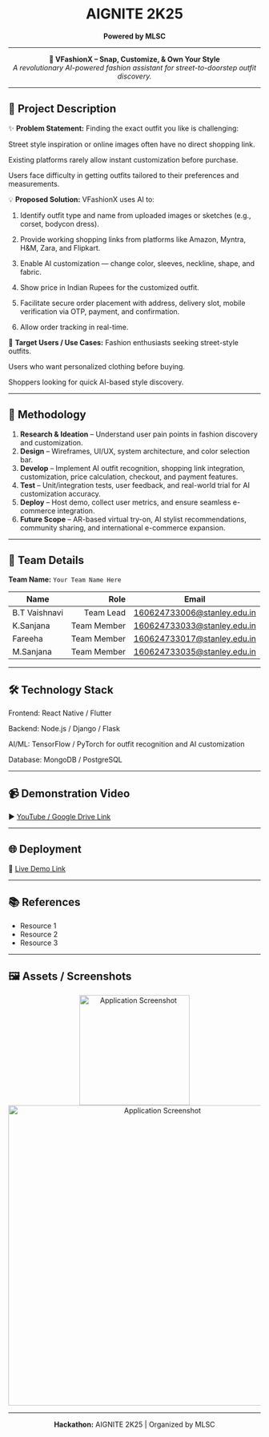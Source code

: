 <!-- AIGNITE Banner (centered) -->
<div align="center">
  <h1> AIGNITE 2K25</h1>
  <p><strong>Powered by MLSC</strong></p>
</div>

---

<p align="center">
  <strong>🚀 
VFashionX – Snap, Customize, & Own Your Style
</strong><br/>
  <em>A revolutionary AI-powered fashion assistant for street-to-doorstep outfit discovery.

</em>
</p>

---

## 📖 Project Description
✨ **Problem Statement:** Finding the exact outfit you like is challenging:

Street style inspiration or online images often have no direct shopping link.

Existing platforms rarely allow instant customization before purchase.

Users face difficulty in getting outfits tailored to their preferences and measurements.

 
💡 **Proposed Solution:** VFashionX uses AI to:

1. Identify outfit type and name from uploaded images or sketches (e.g., corset, bodycon dress).


2. Provide working shopping links from platforms like Amazon, Myntra, H&M, Zara, and Flipkart.


3. Enable AI customization — change color, sleeves, neckline, shape, and fabric.


4. Show price in Indian Rupees for the customized outfit.


5. Facilitate secure order placement with address, delivery slot, mobile verification via OTP, payment, and confirmation.
   

6. Allow order tracking in real-time.

 
🎯 **Target Users / Use Cases:** Fashion enthusiasts seeking street-style outfits.

Users who want personalized clothing before buying.

Shoppers looking for quick AI-based style discovery.



---

## 🔬 Methodology
1. **Research & Ideation** – Understand user pain points in fashion discovery and customization.  
2. **Design** – Wireframes, UI/UX, system architecture, and color selection bar. 
3. **Develop** – Implement AI outfit recognition, shopping link integration, customization, price calculation, checkout, and payment features. 
4. **Test** – Unit/integration tests, user feedback, and real-world trial for AI customization accuracy.  
5. **Deploy** – Host demo, collect user metrics, and ensure seamless e-commerce integration.
6. **Future Scope** – AR-based virtual try-on, AI stylist recommendations, community sharing, and international e-commerce expansion.


---

## 👥 Team Details
**Team Name:** `Your Team Name Here`

| Name | Role | Email |
|---|---:|---|
| B.T Vaishnavi| Team Lead | 160624733006@stanley.edu.in |
| K.Sanjana | Team Member| 160624733033@stanley.edu.in |
| Fareeha | Team Member | 160624733017@stanley.edu.in |(Optional)
| M.Sanjana | Team Member | 160624733035@stanley.edu.in |(Optional)

---

## 🛠️ Technology Stack
Frontend: React Native / Flutter

Backend: Node.js / Django / Flask

AI/ML: TensorFlow / PyTorch for outfit recognition and AI customization

Database: MongoDB / PostgreSQL

---

## 📹 Demonstration Video
▶️ [YouTube / Google Drive Link](#)

---

## 🌐 Deployment
🔗 [Live Demo Link](#)

---

## 📚 References
- Resource 1  
- Resource 2  
- Resource 3

---

## 🖼️ Assets / Screenshots
<p align="center">
  <img src="assets/project_logo.png" alt="Application Screenshot" width="220" /><br/>
  <img src="assets/screenshot1.png" alt="Application Screenshot" width="600" />
</p>

---

<p align="center">
  <b>Hackathon:</b> AIGNITE 2K25 | Organized by MLSC<br/>
</p>

